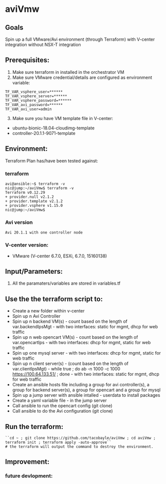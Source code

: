# aviVmw

## Goals
Spin up a full VMware/Avi environment (through Terraform) with V-center integration without NSX-T integration

## Prerequisites:
1. Make sure terraform in installed in the orchestrator VM
2. Make sure VMware credential/details are configured as environment variable:
```
TF_VAR_vsphere_user=******
TF_VAR_vsphere_server=******
TF_VAR_vsphere_password=******
TF_VAR_avi_password=******
TF_VAR_avi_user=admin
```
3. Make sure you have VM template file in V-center:
- ubuntu-bionic-18.04-cloudimg-template
- controller-20.1.1-9071-template

## Environment:

Terraform Plan has/have been tested against:

### terraform

```
avi@ansible:~$ terraform -v
nic@jump:~/aviVmw$ terraform -v
Terraform v0.12.29
+ provider.null v2.1.2
+ provider.template v2.1.2
+ provider.vsphere v1.15.0
nic@jump:~/aviVmw$
```

### Avi version
```
Avi 20.1.1 with one controller node
```

### V-center version:
- VMware (V-center 6.7.0, ESXi, 6.7.0, 15160138)

## Input/Parameters:
1. All the paramaters/variables are stored in variables.tf

## Use the the terraform script to:
- Create a new folder within v-center
- Spin up n Avi Controller
- Spin up n backend VM(s) - count based on the length of var.backendIpsMgt - with two interfaces: static for mgmt, dhcp for web traffic
- Spin up n web opencart VM(s) - count based on the length of var.opencartIps - with two interfaces: dhcp for mgmt, static for web traffic
- Spin up one mysql server - with two interfaces: dhcp for mgmt, static for web traffic
- Spin up n client server(s) - (count based on the length of var.clientIpsMgt) - while true ; do ab -n 1000 -c 1000 https://100.64.133.51/ ; done - with two interfaces: static for mgmt, dhcp for web traffic
- Create an ansible hosts file including a group for avi controller(s), a group for backend server(s), a group for opencart and a group for mysql
- Spin up a jump server with ansible intalled - userdata to install packages
- Create a yaml variable file - in the jump server
- Call ansible to run the opencart config (git clone)
- Call ansible to do the Avi configuration (git clone)

## Run the terraform:
```
``cd ~ ; git clone https://github.com/tacobayle/aviVmw ; cd aviVmw ; terraform init ; terraform apply -auto-approve``
# the terraform will output the command to destroy the environment.
```

## Improvement:

### future devlopment:
